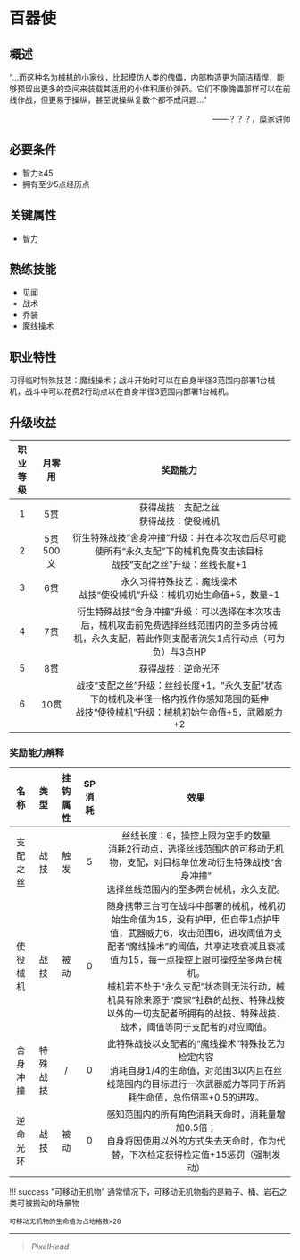 # 百器使

## 概述

“…而这种名为械机的小家伙，比起模仿人类的傀儡，内部构造更为简洁精悍，能够预留出更多的空间来装载其适用的小体积廉价弹药。它们不像傀儡那样可以在前线作战，但更易于操纵，甚至说操纵复数个都不成问题…”
<div align="right">——？？？，糜家讲师</div>

## 必要条件

* 智力≥45
* 拥有至少5点经历点

## 关键属性

* 智力

## 熟练技能

* 见闻
* 战术
* 乔装
* 魔线操术

## 职业特性

习得临时特殊技艺：魔线操术；战斗开始时可以在自身半径3范围内部署1台械机，战斗中可以花费2行动点以在自身半径3范围内部署1台械机。

## 升级收益

职业等级|月零用|奖励能力
:--:|:--:|:--:
1|5贯|获得战技：支配之丝<br>获得战技：使役械机
2|5贯500文|衍生特殊战技“舍身冲撞”升级：并在本次攻击后尽可能使所有“永久支配”下的械机免费攻击该目标<br>战技“支配之丝”升级：丝线长度+1
3|6贯|永久习得特殊技艺：魔线操术<br>战技“使役械机”升级：械机初始生命值+5，数量+1
4|7贯|衍生特殊战技“舍身冲撞”升级：可以选择在本次攻击后，械机攻击前免费选择丝线范围内的至多两台械机，永久支配，若此作则支配者流失1点行动点（可为负）与3点HP
5|8贯|获得战技：逆命光环
6|10贯|战技“支配之丝”升级：丝线长度+1，“永久支配”状态下的械机及半径一格内视作你感知范围的延伸<br>战技“使役械机”升级：械机初始生命值+5，武器威力+2

### 奖励能力解释

名称|类型|挂钩属性|SP消耗|效果
:--:|:--:|:--:|:--:|:--:
支配之丝|战技|触发|5|丝线长度：6，操控上限为空手的数量<br>消耗2行动点，选择丝线范围内的可移动无机物，支配，对目标单位发动衍生特殊战技“舍身冲撞”<br>选择丝线范围内的至多两台械机，永久支配。
使役械机|战技|被动|0|随身携带三台可在战斗中部署的械机，械机初始生命值为15，没有护甲，但自带1点护甲值，武器威力6，攻击范围6，进攻阈值为支配者“魔线操术”的阈值，共享进攻衰减且衰减值为15，每一点操控上限可操控至多两台械机。<br>械机若不处于“永久支配”状态则无法行动，械机具有除来源于“糜家”社群的战技、特殊战技以外的一切支配者所拥有的战技、特殊战技、战术，阈值等同于支配者的对应阈值。
舍身冲撞|特殊战技|/|0|此特殊战技以支配者的“魔线操术”特殊技艺为检定内容<br>消耗自身1/4的生命值，对范围3以内且在丝线范围内的目标进行一次武器威力等同于所消耗生命值，总伤倍率+0.5的进攻。
逆命光环|战技|被动|0|感知范围内的所有角色消耗天命时，消耗量增加0.5倍；<br>自身将因使用以外的方式失去天命时，作为代替，下次检定获得检定值+15惩罚（强制发动）

!!! success "可移动无机物"
    通常情况下，可移动无机物指的是箱子、桶、岩石之类可被搬动的场景物

    可移动无机物的生命值为占地格数×20

---

> *PixelHead*